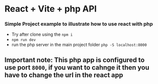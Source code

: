 # React + Vite + php API
### Simple Project example to illustrate how to use react with php
- Try after clone using the `npm i`
- `npm run dev`
- run the php server in the main project folder `php -S localhost:8000`
## Important note: This php app is configured to use port `8000`, if you want to cahnge it then you have to change the url in the react app


